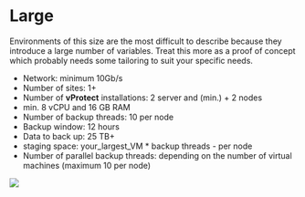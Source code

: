 # Large

Environments of this size are the most difficult to describe because they introduce a large number of variables. Treat this more as a proof of concept which probably needs some tailoring to suit your specific needs.

* Network: minimum 10Gb/s
* Number of sites: 1+
* Number of **vProtect** installations: 2 server and \(min.\) + 2 nodes
* min. 8 vCPU and 16 GB RAM 
* Number of backup threads: 10 per node
* Backup window: 12 hours
* Data to back up: 25 TB+
* staging space:  your\_largest\_VM \* backup threads - per node
* Number of parallel backup threads: depending on the number of virtual machines \(maximum 10 per node\)

![](../../.gitbook/assets/largev2.jpg)

